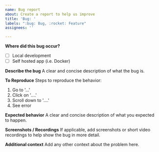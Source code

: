 ```yaml
---
name: Bug report
about: Create a report to help us improve
title: 'Bug: '
labels: ":bug: Bug, :rocket: Feature"
assignees: ''

---
```


**Where did this bug occur?**

- [ ] Local development
- [ ] Self hosted app (i.e. Docker)

**Describe the bug**
A clear and concise description of what the bug is.

**To Reproduce**
Steps to reproduce the behavior:
1. Go to '...'
2. Click on '....'
3. Scroll down to '....'
4. See error

**Expected behavior**
A clear and concise description of what you expected to happen.

**Screenshots / Recordings**
If applicable, add screenshots or short video recordings to help show the bug in more detail.

**Additional context**
Add any other context about the problem here.
